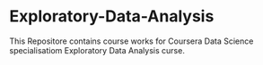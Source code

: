 # Exploratory-Data-Analysis
This Repositore contains course works for Coursera Data Science specialisatiom Exploratory Data Analysis curse.

